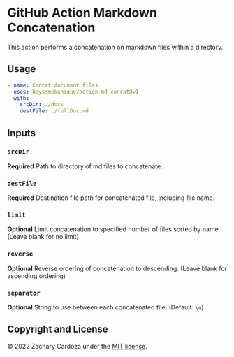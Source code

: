 # GitHub Action Markdown Concatenation

This action performs a concatenation on markdown files within a directory.

## Usage
```yml
- name: Concat document files
  uses: bayssmekanique/action-md-concat@v1
  with:
    srcDir: ./docs
    destFile: ./fullDoc.md
```

## Inputs

### `srcDir`

**Required** Path to directory of md files to concatenate.

### `destFile`

**Required** Destination file path for concatenated file, including file name.

### `limit`

**Optional** Limit concatenation to specified number of files sorted by name. (Leave blank for no limit)

### `reverse`

**Optional** Reverse ordering of concatenation to descending. (Leave blank for ascending ordering)

### `separator`

**Optional** String to use between each concatenated file. (Default: `\n`)

## Copyright and License
© 2022 Zachary Cardoza under the [MIT license](LICENSE.md).
